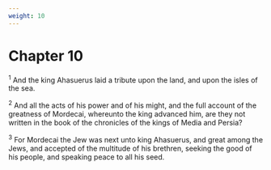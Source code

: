 ```yaml
---
weight: 10
---
```


# Chapter 10

<sup>1</sup> And the king Ahasuerus laid a tribute upon the land, and upon the isles of the sea. 

<sup>2</sup> And all the acts of his power and of his might, and the full account of the greatness of Mordecai, whereunto the king advanced him, are they not written in the book of the chronicles of the kings of Media and Persia? 

<sup>3</sup> For Mordecai the Jew was next unto king Ahasuerus, and great among the Jews, and accepted of the multitude of his brethren, seeking the good of his people, and speaking peace to all his seed. 

